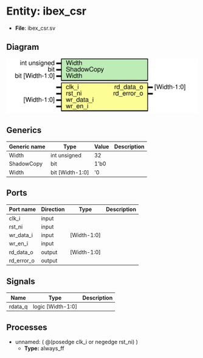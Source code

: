 # Entity: ibex_csr

- **File**: ibex_csr.sv

## Diagram

![Diagram](../svg/ibex_csr.svg "Diagram")

## Generics

| Generic name | Type            | Value | Description |
| ------------ | --------------- | ----- | ----------- |
| Width        | int unsigned    | 32    |             |
| ShadowCopy   | bit             | 1'b0  |             |
| Width        | bit [Width-1:0] | '0    |             |

## Ports

| Port name  | Direction | Type        | Description |
| ---------- | --------- | ----------- | ----------- |
| clk_i      | input     |             |             |
| rst_ni     | input     |             |             |
| wr_data_i  | input     | [Width-1:0] |             |
| wr_en_i    | input     |             |             |
| rd_data_o  | output    | [Width-1:0] |             |
| rd_error_o | output    |             |             |

## Signals

| Name    | Type              | Description |
| ------- | ----------------- | ----------- |
| rdata_q | logic [Width-1:0] |             |

## Processes

- unnamed: ( @(posedge clk_i or negedge rst_ni) )
  - **Type:** always_ff
